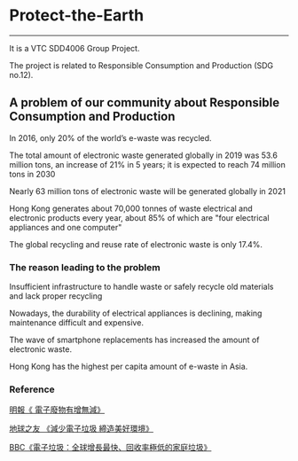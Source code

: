 # Protect-the-Earth
***
It is a VTC SDD4006 Group Project.

The project is related to Responsible Consumption and Production (SDG no.12).

## A problem of our community about Responsible Consumption and Production

In 2016, only 20% of the world’s e-waste was recycled.

The total amount of electronic waste generated globally in 2019 was 53.6 million tons, an increase of 21% in 5 years; it is expected to reach 74 million tons in 2030

Nearly 63 million tons of electronic waste will be generated globally in 2021

Hong Kong generates about 70,000 tonnes of waste electrical and electronic products every year, about 85% of which are "four electrical appliances and one computer"

The global recycling and reuse rate of electronic waste is only 17.4%.

### The reason leading to the problem 

Insufficient infrastructure to handle waste or safely recycle old materials and lack proper recycling

Nowadays, the durability of electrical appliances is declining, making maintenance difficult and expensive.

The wave of smartphone replacements has increased the amount of electronic waste.

Hong Kong has the highest per capita amount of e-waste in Asia.

### Reference

[明報《 電子廢物有增無減》](https://reurl.cc/y6Lyxa )

[地球之友 《減少電子垃圾 締造美好環境》](https://reurl.cc/9Rvzdn)

[BBC《電子垃圾：全球增長最快、回收率極低的家庭垃圾》](https://reurl.cc/jvW77D )
